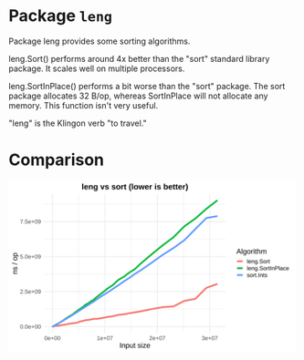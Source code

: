 # Package `leng`

Package leng provides some sorting algorithms.

leng.Sort() performs around 4x better than the "sort" standard library package.
It scales well on multiple processors.

leng.SortInPlace() performs a bit worse than the "sort" package. The sort
package allocates 32 B/op, whereas SortInPlace will not allocate any memory.
This function isn't very useful.

"leng" is the Klingon verb "to travel."

# Comparison

![line graph](/plot/time.svg)
